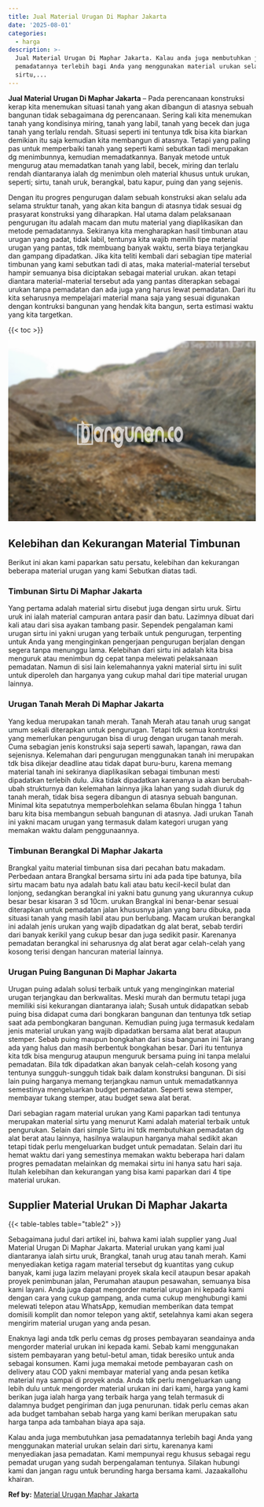 ```yaml
---
title: Jual Material Urugan Di Maphar Jakarta
date: '2025-08-01'
categories:
  - harga
description: >-
  Jual Material Urugan Di Maphar Jakarta. Kalau anda juga membutuhkan jasa
  pemadatannya terlebih bagi Anda yang menggunakan material urukan selain dari
  sirtu,...
---
```


**Jual Material Urugan Di Maphar Jakarta** – Pada perencanaan konstruksi kerap kita menemukan situasi tanah yang akan dibangun di atasnya sebuah bangunan tidak sebagaimana dg perencanaan. Sering kali kita menemukan tanah yang kondisinya miring, tanah yang labil, tanah yang becek dan juga tanah yang terlalu rendah. Situasi seperti ini tentunya tdk bisa kita biarkan demikian itu saja kemudian kita membangun di atasnya. Tetapi yang paling pas untuk memperbaiki tanah yang seperti kami sebutkan tadi merupakan dg menimbunnya, kemudian memadatkannya. Banyak metode untuk mengurug atau memadatkan tanah yang labil, becek, miring dan terlalu rendah diantaranya ialah dg menimbun oleh material khusus untuk urukan, seperti; sirtu, tanah uruk, berangkal, batu kapur, puing dan yang sejenis.

Dengan itu progres pengurugan dalam sebuah konstruksi akan selalu ada selama struktur tanah, yang akan kita bangun di atasnya tidak sesuai dg prasyarat konstruksi yang diharapkan. Hal utama dalam pelaksanaan pengurugan itu adalah macam dan mutu material yang diaplikasikan dan metode pemadatannya. Sekiranya kita mengharapkan hasil timbunan atau urugan yang padat, tidak labil, tentunya kita wajib memilih tipe material urugan yang pantas, tdk membuang banyak waktu, serta biaya terjangkau dan gampang dipadatkan. Jika kita teliti kembali dari sebagian tipe material timbunan yang kami sebutkan tadi di atas, maka material-material tersebut hampir semuanya bisa diciptakan sebagai material urukan. akan tetapi diantara material-material tersebut ada yang pantas diterapkan sebagai urukan tanpa pemadatan dan ada juga yang harus lewat pemadatan. Dari itu kita seharusnya mempelajari material mana saja yang sesuai digunakan dengan kontruksi bangunan yang hendak kita bangun, serta estimasi waktu yang kita targetkan.

{{< toc >}}

![Jual Material Urugan Di Maphar Jakarta](/images/jual-urugan-27.png)

## Kelebihan dan Kekurangan Material Timbunan

Berikut ini akan kami paparkan satu persatu, kelebihan dan kekurangan beberapa material urugan yang kami Sebutkan diatas tadi.

### Timbunan Sirtu Di Maphar Jakarta

Yang pertama adalah material sirtu disebut juga dengan sirtu uruk. Sirtu uruk ini ialah material campuran antara pasir dan batu. Lazimnya dibuat dari kali atau dari sisa ayakan tambang pasir. Sependek pengalaman kami urugan sirtu ini yakni urugan yang terbaik untuk pengurugan, terpenting untuk Anda yang menginginkan pengerjaan pengurugan berjalan dengan segera tanpa menunggu lama. Kelebihan dari sirtu ini adalah kita bisa menguruk atau menimbun dg cepat tanpa melewati pelaksanaan pemadatan. Namun di sisi lain kelemahannya yakni material sirtu ini sulit untuk diperoleh dan harganya yang cukup mahal dari tipe material urugan lainnya.

### Urugan Tanah Merah Di Maphar Jakarta

Yang kedua merupakan tanah merah. Tanah Merah atau tanah urug sangat umum sekali diterapkan untuk pengurugan. Tetapi tdk semua kontruksi yang memerlukan pengurugan bisa di urug dengan urugan tanah merah. Cuma sebagian jenis konstruksi saja seperti sawah, lapangan, rawa dan sejenisnya. Kelemahan dari pengurugan menggunakan tanah ini merupakan tdk bisa dikejar deadline atau tidak dapat buru-buru, karena memang material tanah ini sekiranya diaplikasikan sebagai timbunan mesti dipadatkan terlebih dulu. Jika tidak dipadatkan karenanya ia akan berubah-ubah strukturnya dan kelemahan lainnya jika lahan yang sudah diuruk dg tanah merah, tidak bisa segera dibangun di atasnya sebuah bangunan. Minimal kita sepatutnya memperbolehkan selama 6bulan hingga 1 tahun baru kita bisa membangun sebuah bangunan di atasnya. Jadi urukan Tanah ini yakni macam urugan yang termasuk dalam kategori urugan yang memakan waktu dalam penggunaannya.

### Timbunan Berangkal Di Maphar Jakarta

Brangkal yaitu material timbunan sisa dari pecahan batu makadam. Perbedaan antara Brangkal bersama sirtu ini ada pada tipe batunya, bila sirtu macam batu nya adalah batu kali atau batu kecil-kecil bulat dan lonjong, sedangkan berangkal ini yakni batu gunung yang ukurannya cukup besar besar kisaran 3 sd 10cm. urukan Brangkal ini benar-benar sesuai diterapkan untuk pemadatan jalan khususnya jalan yang baru dibuka, pada situasi tanah yang masih labil atau pun berlubang. Macam urukan berangkal ini adalah jenis urukan yang wajib dipadatkan dg alat berat, sebab terdiri dari banyak kerikil yang cukup besar dan juga sedikit pasir. Karenanya pemadatan berangkal ini seharusnya dg alat berat agar celah-celah yang kosong terisi dengan hancuran material lainnya.

### Urugan Puing Bangunan Di Maphar Jakarta

Urugan puing adalah solusi terbaik untuk yang menginginkan material urugan terjangkau dan berkwalitas. Meski murah dan bermutu tetapi juga memiliki sisi kekurangan diantaranya ialah; Susah untuk didapatkan sebab puing bisa didapat cuma dari bongkaran bangunan dan tentunya tdk setiap saat ada pembongkaran bangunan. Kemudian puing juga termasuk kedalam jenis material urukan yang wajib dipadatkan bersama alat berat ataupun stemper. Sebab puing maupun bongkahan dari sisa bangunan ini Tak jarang ada yang halus dan masih berbentuk bongkahan besar. Dari itu tentunya kita tdk bisa mengurug ataupun menguruk bersama puing ini tanpa melalui pemadatan. Bila tdk dipadatkan akan banyak celah-celah kosong yang tentunya sungguh-sungguh tidak baik dalam konstruksi bangunan. Di sisi lain puing harganya memang terjangkau namun untuk memadatkannya semestinya mengeluarkan budget pemadatan. Seperti sewa stemper, membayar tukang stemper, atau budget sewa alat berat.

Dari sebagian ragam material urukan yang Kami paparkan tadi tentunya merupakan material sirtu yang menurut Kami adalah material terbaik untuk pengurukan. Selain dari simple Sirtu ini tdk membutuhkan pemadatan dg alat berat atau lainnya, hasilnya walaupun harganya mahal sedikit akan tetapi tidak perlu mengeluarkan budget untuk pemadatan. Selain dari itu hemat waktu dari yang semestinya memakan waktu beberapa hari dalam progres pemadatan melainkan dg memakai sirtu ini hanya satu hari saja. Itulah kelebihan dan kekurangan yang bisa kami paparkan dari 4 tipe material urukan.

## Supplier Material Urukan Di Maphar Jakarta

{{< table-tables table="table2" >}}

Sebagaimana judul dari artikel ini, bahwa kami ialah supplier yang Jual Material Urugan Di Maphar Jakarta. Material urukan yang kami jual diantaranya ialah sirtu uruk, Brangkal, tanah urug atau tanah merah. Kami menyediakan ketiga ragam material tersebut dg kuantitas yang cukup banyak, kami juga lazim melayani proyek skala kecil ataupun besar apakah proyek penimbunan jalan, Perumahan ataupun pesawahan, semuanya bisa kami layani. Anda juga dapat mengorder material urugan ini kepada kami dengan cara yang cukup gampang, anda cuma cukup menghubungi kami melewati telepon atau WhatsApp, kemudian memberikan data tempat domisili komplit dan nomor telepon yang aktif, setelahnya kami akan segera mengirim material urugan yang anda pesan.

Enaknya lagi anda tdk perlu cemas dg proses pembayaran seandainya anda mengorder material urukan ini kepada kami. Sebab kami menggunakan sistem pembayaran yang betul-betul aman, tidak beresiko untuk anda sebagai konsumen. Kami juga memakai metode pembayaran cash on delivery atau COD yakni membayar material yang anda pesan ketika material nya sampai di proyek anda. Anda tdk perlu mengeluarkan uang lebih dulu untuk mengorder material urukan ini dari kami, harga yang kami berikan juga ialah harga yang terbaik harga yang telah termasuk di dalamnya budget pengiriman dan juga penurunan. tidak perlu cemas akan ada budget tambahan sebab harga yang kami berikan merupakan satu harga tanpa ada tambahan biaya apa saja.

Kalau anda juga membutuhkan jasa pemadatannya terlebih bagi Anda yang menggunakan material urukan selain dari sirtu, karenanya kami menyediakan jasa pemadatan. Kami mempunyai regu khusus sebagai regu pemadat urugan yang sudah berpengalaman tentunya. Silakan hubungi kami dan jangan ragu untuk berunding harga bersama kami. Jazaakallohu khairan.

**Ref by:** [Material Urugan Maphar Jakarta](https://id.wikipedia.org/wiki/Material)
